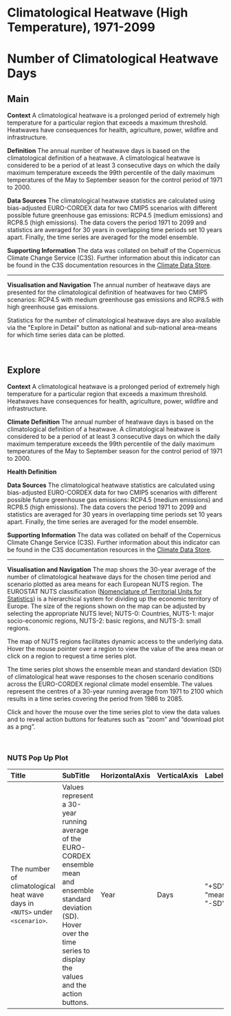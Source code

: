 
Climatological Heatwave (High Temperature), 1971-2099
=====================================================

# Number of Climatological Heatwave Days

## Main


**Context**
A climatological heatwave is a prolonged period of extremely high temperature for a particular region that exceeds a maximum threshold.  Heatwaves have consequences for health, agriculture, power, wildfire and infrastructure. 

**Definition**
The annual number of heatwave days is based on the climatological definition of a heatwave. A climatological heatwave is considered to be a period of at least 3 consecutive days on which the daily maximum temperature exceeds the 99th percentile of the daily maximum temperatures of the May to September season for the control period of 1971 to 2000.

**Data Sources**
The climatological heatwave statistics are calculated using bias-adjusted EURO-CORDEX data for two CMIP5 scenarios with different possible future greenhouse gas emissions: RCP4.5 (medium emissions) and RCP8.5 (high emissions). The data covers the period 1971 to 2099 and statistics are averaged for 30 years in overlapping time periods set 10 years apart.  Finally, the time series are averaged for the model ensemble.

**Supporting Information**
The data was collated on behalf of the Copernicus Climate Change Service (C3S).  Further information about this indicator can be found in the C3S documentation resources in the [Climate Data Store](https://cds.climate.copernicus.eu/cdsapp#!/dataset/sis-heat-and-cold-spells?tab=overview).

***

**Visualisation and Navigation**
The annual number of heatwave days are presented for the climatological definition of heatwaves for two CMIP5 scenarios: RCP4.5 with medium greenhouse gas emissions and RCP8.5 with high greenhouse gas emissions.

Statistics for the number of climatological heatwave days are also available via the "Explore in Detail" button as national and sub-national area-means for which time series data can be plotted.

<br />  

## Explore


**Context**
A climatological heatwave is a prolonged period of extremely high temperature for a particular region that exceeds a maximum threshold.  Heatwaves have consequences for health, agriculture, power, wildfire and infrastructure. 

**Climate Definition**
The annual number of heatwave days is based on the climatological definition of a heatwave. A climatological heatwave is considered to be a period of at least 3 consecutive days on which the daily maximum temperature exceeds the 99th percentile of the daily maximum temperatures of the May to September season for the control period of 1971 to 2000.

**Health Definition**


**Data Sources**
The climatological heatwave statistics are calculated using bias-adjusted EURO-CORDEX data for two CMIP5 scenarios with different possible future greenhouse gas emissions: RCP4.5 (medium emissions) and RCP8.5 (high emissions). The data covers the period 1971 to 2099 and statistics are averaged for 30 years in overlapping time periods set 10 years apart.  Finally, the time series are averaged for the model ensemble.

**Supporting Information**
The data was collated on behalf of the Copernicus Climate Change Service (C3S).  Further information about this indicator can be found in the C3S documentation resources in the [Climate Data Store](https://cds.climate.copernicus.eu/cdsapp#!/dataset/sis-heat-and-cold-spells?tab=overview).

***

**Visualisation and Navigation**
The map shows the 30-year average of the number of climatological heatwave days for the chosen time period and scenario plotted as area means for each European NUTS region. The EUROSTAT NUTS classification ([Nomenclature of Territorial Units for Statistics](https://ec.europa.eu/eurostat/web/nuts/background)) is a hierarchical system for dividing up the economic territory of Europe. The size of the regions shown on the map can be adjusted by selecting the appropriate NUTS level; NUTS-0: Countries, NUTS-1: major socio-economic regions, NUTS-2: basic regions, and NUTS-3: small regions.

The map of NUTS regions facilitates dynamic access to the underlying data. Hover the mouse pointer over a region to view the value of the area mean or click on a region to request a time series plot.

The time series plot shows the ensemble mean and standard deviation (SD) of climatological heat wave responses to the chosen scenario conditions across the EURO-CORDEX regional climate model ensemble. The values represent the centres of a 30-year running average from 1971 to 2100 which results in a time series covering the period from 1986 to 2085.

Click and hover the mouse over the time series plot to view the data values and to reveal action buttons for features such as “zoom” and “download plot as a png”.

<br />  

### NUTS Pop Up Plot

|Title|SubTitle|HorizontalAxis|VerticalAxis|Labels|
| :--- | :--- | :--- | :--- | :--- |
|The number of climatological heat wave days in `<NUTS>` under `<scenario>`.|Values represent a 30-year running average of the EURO-CORDEX ensemble mean and ensemble standard deviation (SD). Hover over the time series to display the values and the action buttons.|Year|Days|"+SD", "mean", "-SD"|
